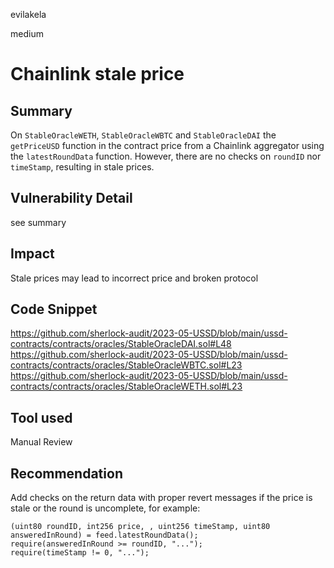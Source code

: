 evilakela

medium

# Chainlink stale price

## Summary
On `StableOracleWETH`, `StableOracleWBTC` and `StableOracleDAI` the `getPriceUSD` function in the contract price from a Chainlink aggregator using the `latestRoundData` function. However, there are no checks on `roundID` nor `timeStamp`, resulting in stale prices.

## Vulnerability Detail
see summary

## Impact
Stale prices may lead to incorrect price and broken protocol

## Code Snippet
https://github.com/sherlock-audit/2023-05-USSD/blob/main/ussd-contracts/contracts/oracles/StableOracleDAI.sol#L48
https://github.com/sherlock-audit/2023-05-USSD/blob/main/ussd-contracts/contracts/oracles/StableOracleWBTC.sol#L23
https://github.com/sherlock-audit/2023-05-USSD/blob/main/ussd-contracts/contracts/oracles/StableOracleWETH.sol#L23
## Tool used
Manual Review

## Recommendation
Add checks on the return data with proper revert messages if the price is stale or the round is uncomplete, for example:
```solidity
(uint80 roundID, int256 price, , uint256 timeStamp, uint80 answeredInRound) = feed.latestRoundData();
require(answeredInRound >= roundID, "...");
require(timeStamp != 0, "...");
```